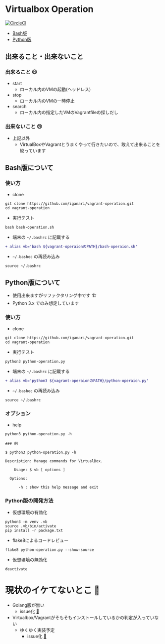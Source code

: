 # Virtualbox Operation

[![CircleCI](https://circleci.com/gh/iganari/circleci-test.svg?style=svg)](https://circleci.com/gh/iganari/circleci-test)


+ [Bash版](https://github.com/iganari/virtualbox-operation/blob/master/readme.md#bash版について)
+ [Python版](https://github.com/iganari/virtualbox-operation/blob/master/readme.md#python版について)

## 出来ること・出来ないこと

### 出来ること :blush:

+ start
    + ローカル内のVMの起動(ヘッドレス)
+ stop
    + ローカル内のVMの一時停止
+ search
    + ローカル内の指定したVMのVagrantfileの探しだし

### 出来ないこと :cry:

+ 上記以外
    + VirtualBoxやVagrantとうまくやって行きたいので、敢えて出来ることを絞っています


## Bash版について

### 使い方

+ clone

```
git clone https://github.com/iganari/vagrant-operation.git
cd vagrant-operation
```

+ 実行テスト

```
bash bash-operation.sh
```

+ 端末の `~/.bashrc` に記載する

```diff
+ alias vb='bash ${vagrant-operaionのPATH}/bash-operaion.sh'
```

+ `~/.bashec` の再読み込み

```
source ~/.bashrc
```

## Python版について

+ 使用出来ますがリファクタリング中です :building_construction:
+ Python 3.x でのみ想定しています

### 使い方

+ clone

```
git clone https://github.com/iganari/vagrant-operation.git
cd vagrant-operation
```

+ 実行テスト

```
python3 python-operation.py
```

+ 端末の `~/.bashrc` に記載する

```diff
+ alias vb='python3 ${vagrant-operaionのPATH}/python-operaion.py'
```

+ `~/.bashec` の再読み込み

```
source ~/.bashrc
```

### オプション

+ help

```
python3 python-operation.py -h
```
```
### 例

$ python3 python-operation.py -h

Description: Manage commands for VirtualBox.

    Usage: $ vb [ options ]

  Options:

      -h : show this help message and exit
```


### Python版の開発方法

+ 仮想環境の有効化

```
python3 -m venv .vb
source .vb/bin/activate
pip install -r package.txt
```

+ flake8によるコードレビュー

```
flake8 python-operation.py --show-source
```

+ 仮想環境の無効化

```
deactivate
```

# 現状のイケてないとこ :no_good:

+ Golang版が無い
    + issue化 [:memo:](https://github.com/iganari/virtualbox-operation/issues/7)
+ Virtualbox/Vagrantがそもそもインストールしているかの判定が入っていない
    + ゆくゆく実装予定
        + issue化 [:memo:](https://github.com/iganari/virtualbox-operation/issues/3)
